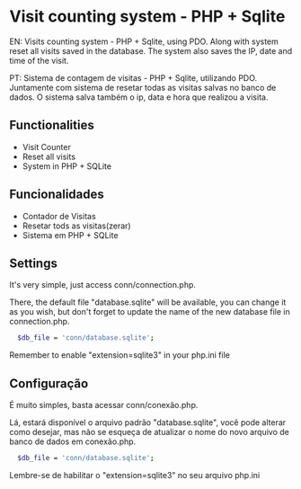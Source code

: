 
# Visit counting system - PHP + Sqlite


EN: Visits counting system - PHP + Sqlite, using PDO. Along with system reset all visits saved in the database. The system also saves the IP, date and time of the visit.

PT: Sistema de contagem de visitas - PHP + Sqlite, utilizando PDO. Juntamente com sistema de resetar todas as visitas salvas no banco de dados. O sistema salva também o ip, data e hora que realizou a visita.




## Functionalities

- Visit Counter
- Reset all visits
- System in PHP + SQLite

## Funcionalidades

- Contador de Visitas
- Resetar tods as visitas(zerar)
- Sistema em PHP +  SQLite


## Settings

It's very simple, just access conn/connection.php.

There, the default file "database.sqlite" will be available, you can change it as you wish, but don't forget to update the name of the new database file in connection.php.

```bash
  $db_file = 'conn/database.sqlite';
```
Remember to enable "extension=sqlite3" in your php.ini file




## Configuração

É muito simples, basta acessar conn/conexão.php.

Lá, estará disponível o arquivo padrão "database.sqlite", você pode alterar como desejar, mas não se esqueça de atualizar o nome do novo arquivo de banco de dados em conexão.php.

```bash
  $db_file = 'conn/database.sqlite';
```
Lembre-se de habilitar o "extension=sqlite3" no seu arquivo php.ini


